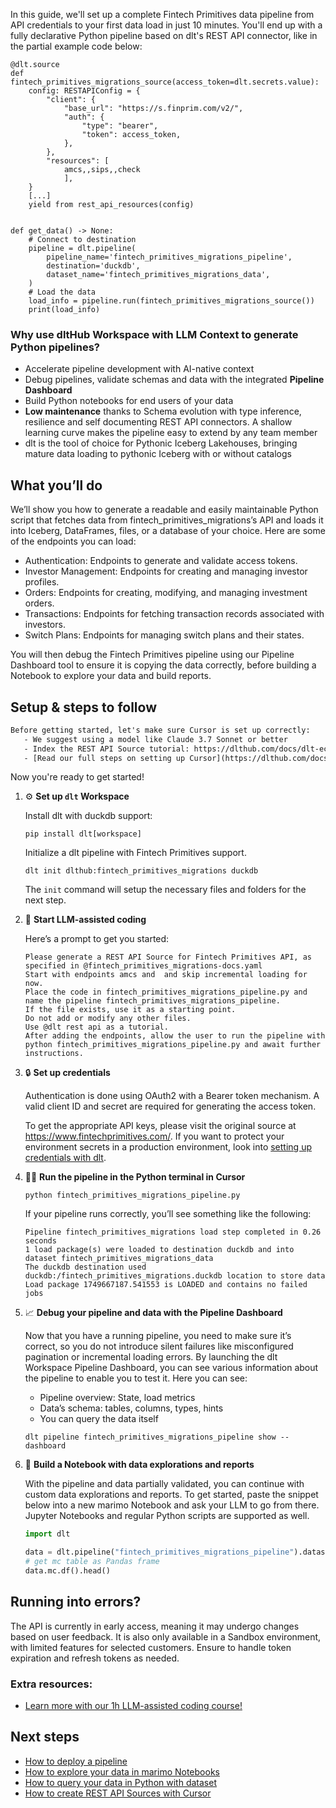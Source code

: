 In this guide, we'll set up a complete Fintech Primitives data pipeline from API credentials to your first data load in just 10 minutes. You'll end up with a fully declarative Python pipeline based on dlt's REST API connector, like in the partial example code below:

```python-outcome
@dlt.source
def fintech_primitives_migrations_source(access_token=dlt.secrets.value):
    config: RESTAPIConfig = {
        "client": {
            "base_url": "https://s.finprim.com/v2/",
            "auth": {
                "type": "bearer",
                "token": access_token,
            },
        },
        "resources": [
            amcs,,sips,,check
            ],
    }
    [...]
    yield from rest_api_resources(config)


def get_data() -> None:
    # Connect to destination
    pipeline = dlt.pipeline(
        pipeline_name='fintech_primitives_migrations_pipeline',
        destination='duckdb',
        dataset_name='fintech_primitives_migrations_data', 
    )
    # Load the data
    load_info = pipeline.run(fintech_primitives_migrations_source())
    print(load_info) 
```

### Why use dltHub Workspace with LLM Context to generate Python pipelines?

- Accelerate pipeline development with AI-native context
- Debug pipelines, validate schemas and data with the integrated **Pipeline Dashboard**
- Build Python notebooks for end users of your data
- **Low maintenance** thanks to Schema evolution with type inference, resilience and self documenting REST API connectors. A shallow learning curve makes the pipeline easy to extend by any team member
- dlt is the tool of choice for Pythonic Iceberg Lakehouses, bringing mature data loading to pythonic Iceberg with or without catalogs

## What you’ll do

We’ll show you how to generate a readable and easily maintainable Python script that fetches data from fintech_primitives_migrations’s API and loads it into Iceberg, DataFrames, files, or a database of your choice. Here are some of the endpoints you can load:

- Authentication: Endpoints to generate and validate access tokens.
- Investor Management: Endpoints for creating and managing investor profiles.
- Orders: Endpoints for creating, modifying, and managing investment orders.
- Transactions: Endpoints for fetching transaction records associated with investors.
- Switch Plans: Endpoints for managing switch plans and their states.

You will then debug the Fintech Primitives pipeline using our Pipeline Dashboard tool to ensure it is copying the data correctly, before building a Notebook to explore your data and build reports.

## Setup & steps to follow

```default
Before getting started, let's make sure Cursor is set up correctly:
   - We suggest using a model like Claude 3.7 Sonnet or better
   - Index the REST API Source tutorial: https://dlthub.com/docs/dlt-ecosystem/verified-sources/rest_api/ and add it to context as **@dlt rest api**
   - [Read our full steps on setting up Cursor](https://dlthub.com/docs/dlt-ecosystem/llm-tooling/cursor-restapi#23-configuring-cursor-with-documentation)
```

Now you're ready to get started!

1. ⚙️ **Set up `dlt` Workspace**
    
    Install dlt with duckdb support:
    ```shell
    pip install dlt[workspace]
    ```

    Initialize a dlt pipeline with Fintech Primitives support.
    ```shell
    dlt init dlthub:fintech_primitives_migrations duckdb
    ```

    The `init` command will setup the necessary files and folders for the next step.
    
2. 🤠 **Start LLM-assisted coding**
    
    Here’s a prompt to get you started:
    
    ```prompt
    Please generate a REST API Source for Fintech Primitives API, as specified in @fintech_primitives_migrations-docs.yaml 
    Start with endpoints amcs and  and skip incremental loading for now. 
    Place the code in fintech_primitives_migrations_pipeline.py and name the pipeline fintech_primitives_migrations_pipeline. 
    If the file exists, use it as a starting point. 
    Do not add or modify any other files. 
    Use @dlt rest api as a tutorial. 
    After adding the endpoints, allow the user to run the pipeline with python fintech_primitives_migrations_pipeline.py and await further instructions.
    ```

    
3. 🔒 **Set up credentials** 
    
    Authentication is done using OAuth2 with a Bearer token mechanism. A valid client ID and secret are required for generating the access token.
    
    To get the appropriate API keys, please visit the original source at https://www.fintechprimitives.com/.
    If you want to protect your environment secrets in a production environment, look into [setting up credentials with dlt](https://dlthub.com/docs/walkthroughs/add_credentials).
    
4. 🏃‍♀️ **Run the pipeline in the Python terminal in Cursor**
    
    ```shell
    python fintech_primitives_migrations_pipeline.py
    ```
    
    If your pipeline runs correctly, you’ll see something like the following:
    
    ```shell
    Pipeline fintech_primitives_migrations load step completed in 0.26 seconds
    1 load package(s) were loaded to destination duckdb and into dataset fintech_primitives_migrations_data
    The duckdb destination used duckdb:/fintech_primitives_migrations.duckdb location to store data
    Load package 1749667187.541553 is LOADED and contains no failed jobs
    ```
    
5. 📈 **Debug your pipeline and data with the Pipeline Dashboard**

    Now that you have a running pipeline, you need to make sure it’s correct, so you do not introduce silent failures like misconfigured pagination or incremental loading errors. By launching the dlt Workspace Pipeline Dashboard, you can see various information about the pipeline to enable you to test it. Here you can see:
    - Pipeline overview: State, load metrics
    - Data’s schema: tables, columns, types, hints
    - You can query the data itself
    
    ```shell
    dlt pipeline fintech_primitives_migrations_pipeline show --dashboard
    ```
    
6. 🐍 **Build a Notebook with data explorations and reports**

    With the pipeline and data partially validated, you can continue with custom data explorations and reports. To get started, paste the snippet below into a new marimo Notebook and ask your LLM to go from there. Jupyter Notebooks and regular Python scripts are supported as well.

    
    ```python
    import dlt

   data = dlt.pipeline("fintech_primitives_migrations_pipeline").dataset()
   # get mc table as Pandas frame
   data.mc.df().head()
    ```

## Running into errors?

The API is currently in early access, meaning it may undergo changes based on user feedback. It is also only available in a Sandbox environment, with limited features for selected customers. Ensure to handle token expiration and refresh tokens as needed.

### Extra resources:

- [Learn more with our 1h LLM-assisted coding course!](https://www.youtube.com/watch?v=GGid70rnJuM)

## Next steps

- [How to deploy a pipeline](https://dlthub.com/docs/walkthroughs/deploy-a-pipeline)
- [How to explore your data in marimo Notebooks](https://dlthub.com/docs/general-usage/dataset-access/marimo)
- [How to query your data in Python with dataset](https://dlthub.com/docs/general-usage/dataset-access/dataset)
- [How to create REST API Sources with Cursor](https://dlthub.com/docs/dlt-ecosystem/llm-tooling/cursor-restapi)